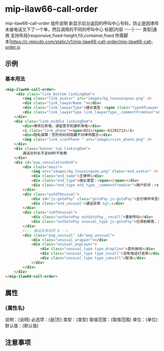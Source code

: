 # mip-ilaw66-call-order

mip-ilaw66-call-order 组件说明
新显示后台返回的呼叫中心号码，防止是因律师未接电话又下了一个单，然后调用的不同的呼叫中心
标题|内容
----|----
类型|通用
支持布局|responsive,fixed-height,fill,container,fixed
所需脚本|https://c.mipcdn.com/static/v1/mip-ilaw66-call-order/mip-ilaw66-call-order.js

## 示例

### 基本用法
```html
<mip-ilaw66-call-order>
     <div class="link_bottom linkingDom">
        <img class="link_avatar" src="images/bg_touxaingnan.png" />
        <div class="link_lawyerName "></div>
        <div class="link_lawyerType">擅长类型：<span class="typeOfLawyer"></span></div>
        <div class="link_lawyerType link_lawyerType__commentFromUser">用户好评：<span class="goodCommentRate"></span></div>
    </div>
    <div class="link_middle linkingDom">
        <div>律师已来电，请留意手机接听来电</div>
        <i class="link_phone"><span>021</span>-61291712</i>
        <div>隐私保障：您的号码将隐藏不对律师展示</div>
        <img class="link_iconPhone " src="images/cion_phone.png" />
    </div>
    <div class="banner_top linkingDom">
        通话总时长不足60秒不收费
    </div>
    <div id="pop_consulationEnd">
        <div class="main">
            <img src="images/bg_touxaingnan.png" class="end_avatar" />
            <div class="end_name">王律师</div>
            <div class="end_type">擅长类型：<span></span></div>
            <div class="end_type end_type__commentFromUser">用户好评：<span class="goodCommentRate"></span></div>
        </div>
        <div class="outOfUnusual">
            <div id="js-gotoPay" class="gotoPay js-gotoPay">去付律师辛苦费</div>
            <div class="end_unusual">通话异常 &gt;</div>
        </div>
        <div class="inOfUnusual">
            <div class="outGotoPay outGotoPay__recall">重新呼叫</div>
            <div class="outGotoPay unusual_type js-gotoPay">已得到解答，去付律师辛苦费</div>
        </div>
        <!-- 通话异常选项 B -->
        <div class="pop_unusual" id="pop_unusual">
            <div class="unusual_wrapper"></div>
            <div class="unusual_popLayer">
                <div class="unusual_type type_dropline">意外掉线</div>
                <div class="unusual_type type_nocall">没有电话打进来</div>
                <div class="unusual_type type_cancell">取消</div>
            </div>
        </div>
    </div>
</mip-ilaw66-call-order>
```

## 属性

### {属性名}

说明：{说明}
必选项：{是|否}
类型：{类型}
取值范围：{取值范围}
单位：{单位}
默认值：{默认值}

## 注意事项

